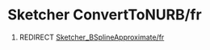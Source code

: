 # Sketcher ConvertToNURB/fr
1.  REDIRECT [Sketcher\_BSplineApproximate/fr](Sketcher_BSplineApproximate/fr.md)
